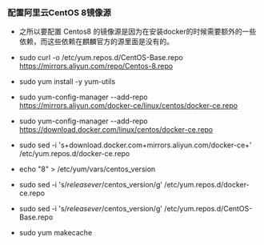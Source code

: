 ### 配置阿里云CentOS 8镜像源

- 之所以要配置 Centos8 的镜像源是因为在安装docker的时候需要额外的一些依赖，而这些依赖在麒麟官方的源里面是没有的。

- sudo curl -o /etc/yum.repos.d/CentOS-Base.repo https://mirrors.aliyun.com/repo/Centos-8.repo
- sudo yum install -y yum-utils
- sudo yum-config-manager --add-repo https://mirrors.aliyun.com/docker-ce/linux/centos/docker-ce.repo
- sudo yum-config-manager --add-repo https://download.docker.com/linux/centos/docker-ce.repo
- sudo sed -i 's+download.docker.com+mirrors.aliyun.com/docker-ce+' /etc/yum.repos.d/docker-ce.repo

- echo "8" > /etc/yum/vars/centos_version
- sudo sed -i 's/$releasever/$centos_version/g' /etc/yum.repos.d/docker-ce.repo
- sudo sed -i 's/$releasever/$centos_version/g' /etc/yum.repos.d/CentOS-Base.repo
- sudo yum makecache
